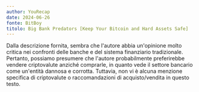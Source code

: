 ```yaml
---
author: YouRecap
date: 2024-06-26
fonte: BitBoy
titolo: Big Bank Predators [Keep Your Bitcoin and Hard Assets Safe]
---
```


Dalla descrizione fornita, sembra che l'autore abbia un'opinione molto critica nei confronti delle banche e del sistema finanziario tradizionale. Pertanto, possiamo presumere che l'autore probabilmente preferirebbe vendere criptovalute anziché comprarle, in quanto vede il settore bancario come un'entità dannosa e corrotta. Tuttavia, non vi è alcuna menzione specifica di criptovalute o raccomandazioni di acquisto/vendita in questo testo.
